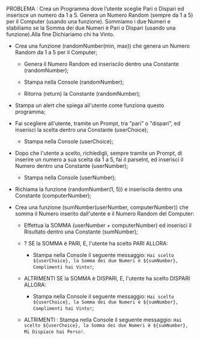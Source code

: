 PROBLEMA : Crea un Programma dove l’utente sceglie Pari o Dispari ed inserisce un numero da 1 a 5. Genera un Numero Random (sempre da 1 a 5) per il Computer (usando una funzione). Sommiamo i due Numeri e stabiliamo se la Somma dei due Numeri è Pari o Dispari (usando una funzione).Alla fine Dichiariamo chi ha Vinto.


- Crea una funzione (randomNumber(min, max)) che genera un Numero Random da 1 a 5 per il Computer;

    - Genera il Numero Random ed inseriscilo dentro una Constante (randomNumber);

    - Stampa nella Console (randomNumber);

    - Ritorna (return) la Constante (randomNumber);


- Stampa un alert che spiega all'utente come funziona questo programma;


- Fai scegliere all'utente, tramite un Prompt, tra "pari" o "dispari", ed inserisci la scelta dentro una Constante (userChoice);

    - Stampa nella Console (userChoice);

- Dopo che l'utente a scelto, richiedigli, sempre tramite un Prompt, di inserire un numero a sua scelta da 1 a 5, fai il parseInt, ed inserisci il Numero dentro una Constante (userNumber);

    - Stampa nella Console (userNumber);


- Richiama la funzione (randomNumber(1, 5)) e inseriscila dentro una Constante (computerNumber);


- Crea una funzione (sumNumber(userNumber, computerNumber)) che somma il Numero inserito dall'utente e il Numero Random del Computer:

    - Effettua la SOMMA (userNumber + computerNumber) ed inserisci il Risultato dentro una Constante (sumNumber);


    - ? SE la SOMMA è PARI, E, l'utente ha scelto PARI ALLORA:

        - Stampa nella Console il seguente messaggio: `Hai scelto ${userChoice}, la Somma dei due Numeri è ${sumNumber}, Complimenti hai Vinto!`;

    - ALTRIMENTI SE la SOMMA è DISPARI, E, l'utente ha scelto DISPARI ALLORA:

        - Stampa nella Console il seguente messaggio: `Hai scelto ${userChoice}, la Somma dei due Numeri è ${sumNumber}, Complimenti hai Vinto!`;

    - ALTRIMENTI : Stampa nella Console il seguente messaggio: `Hai scelto ${userChoice}, la Somma dei due Numeri è ${sumNumber}, Mi Dispiace hai Perso!`.